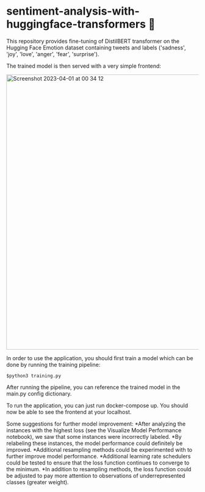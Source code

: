 # sentiment-analysis-with-huggingface-transformers 🤗

This repository provides fine-tuning of DistilBERT transformer on the Hugging Face Emotion dataset containing tweets and labels ('sadness', 'joy', 'love', 'anger', 'fear', 'surprise').

The trained model is then served with a very simple frontend:

<img width="721" alt="Screenshot 2023-04-01 at 00 34 12" src="https://user-images.githubusercontent.com/114862909/229244767-139fe4b2-c829-4db7-a566-e5367edf4014.png">

In order to use the application, you should first train a model which can be done by running the training pipeline:
```
$python3 training.py
```
After running the pipeline, you can reference the trained model in the main.py config dictionary.

To run the application, you can just run docker-compose up. You should now be able to see the frontend at your localhost.

Some suggestions for further model improvement:
*After analyzing the instances with the highest loss (see the Visualize Model Performance notebook), we saw that some instances were incorrectly labeled. *By relabeling these instances, the model performance could definitely be improved.
*Additional resampling methods could be experimented with to further improve model performance.
*Additional learning rate schedulers could be tested to ensure that the loss function continues to converge to the minimum.
*In addition to resampling methods, the loss function could be adjusted to pay more attention to observations of underrepresented classes (greater weight).
